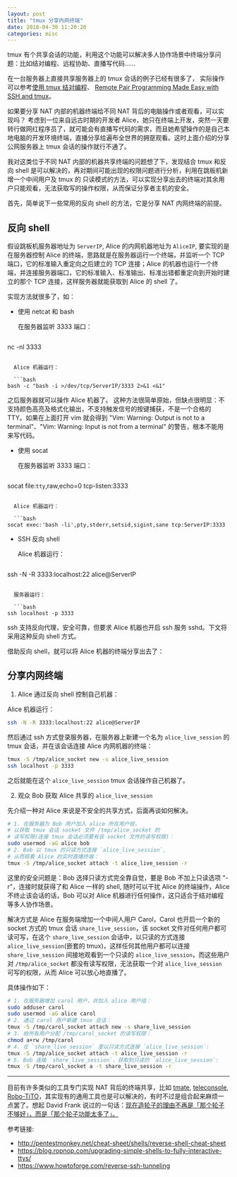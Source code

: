 ```yaml
---
layout: post
title: "tmux 分享内网终端"
date: 2018-04-30 11:20:20
categories: misc
---
```


tmux 有个共享会话的功能，利用这个功能可以解决多人协作场景中终端分享问题：比如结对编程、远程协助、直播写代码……

在一台服务器上直接共享服务器上的 tmux 会话的例子已经有很多了，
实际操作可以参考[使用 tmux 结对编程](https://pityonline.gitbooks.io/tmux-productive-mouse-free-development_zh/content/book-content/Chapter5.html)、
[Remote Pair Programming Made Easy with SSH and tmux](https://www.hamvocke.com/blog/remote-pair-programming-with-tmux/)。

如果要分享 NAT 内部的机器终端给不同 NAT 背后的电脑操作或者观看，可以实现吗？
考虑到一位来自远古时期的开发者 Alice，她只在终端上开发，突然一天要转行做网红程序员了，就可能会有直播写代码的需求，而且她希望操作的是自己本地电脑的开发环境终端，直播分享给遍布全世界的拥趸观看。这时上面介绍的分享公网服务器上 tmux 会话的操作就行不通了。

我对这类位于不同 NAT 内部的机器共享终端的问题想了下，发现结合 tmux 和反向 shell 是可以解决的，再对期间可能出现的权限问题进行分析，利用在跳板机新增一个中间用户及 tmux 的 只读模式的方法，可以实现分享出去的终端对其余用户只能观看，无法获取写的操作权限，从而保证分享者主机的安全。

首先，简单说下一些常用的反向 shell 的方法，它是分享 NAT 内网终端的前提。

## 反向 shell

假设跳板机服务器地址为 `ServerIP`, Alice 的内网机器地址为 `AliceIP`, 要实现的是在服务器控制 Alice 的终端，思路就是在服务器运行一个终端，并监听一个 TCP 端口，它的标准输入重定向之后建立的 TCP 连接；Alice 的机器也运行一个终端，并连接服务器端口，它的标准输入、标准输出、标准出错都重定向到开始时建立的那个 TCP 连接，这样服务器就能获取到 Alice 的 shell 了。

实现方法就很多了，如：

- 使用 netcat 和 bash

  在服务器监听 3333 端口：

  ```bash
nc -nl 3333
```

  Alice 机器运行：

  ```bash
bash -c "bash -i >/dev/tcp/ServerIP/3333 2>&1 <&1"
```

  之后服务器就可以操作 Alice 机器了。
  这种方法很简单原始，但缺点很明显：不支持颜色高亮及格式化输出，不支持触发信号的按键捕获，不是一个合格的 TTY。如果在上面打开 vim 就会得到 "Vim: Warning: Output is not to a terminal"、"Vim: Warning: Input is not from a terminal" 的警告，根本不能用来写代码。

- 使用 socat

  在服务器监听 3333 端口：

  ```bash
socat file:`tty`,raw,echo=0 tcp-listen:3333 
```

  Alice 机器运行：

  ```bash
socat exec:'bash -li',pty,stderr,setsid,sigint,sane tcp:ServerIP:3333
```

- SSH 反向 shell

  Alice 机器运行：

  ```bash
ssh -N -R 3333:localhost:22 alice@ServerIP
```

  服务器运行：

  ```bash
ssh localhost -p 3333
```

  ssh 支持反向代理，安全可靠，但要求 Alice 机器也开启 ssh 服务 sshd。下文将采用这种反向 shell 方式。

  借助反向 shell，就可以将 Alice 机器的终端分享出去了：

## 分享内网终端

1. Alice 通过反向 shell 控制自己机器：

  Alice 机器运行：

  ```bash
ssh -N -R 3333:localhost:22 alice@ServerIP
```

  然后通过 ssh 方式登录服务器，在服务器上新建一个名为 `alice_live_session` 的 tmux 会话，并在该会话连接 Alice 内网机器的终端：

  ```bash
tmux -S /tmp/alice_socket new -s alice_live_session
ssh localhost -p 3333
```

  之后就能在这个 `alice_live_session` tmux 会话操作自己机器了。

2. 观众 Bob 获取 Alice 共享的 `alice_live_session`

  先介绍一种对 Alice 来说是不安全的共享方式，后面再谈如何解决。


  ```bash
# 1. 在服务器为 Bob 用户加入 alice 所在用户组，
# 以获取 tmux 会话 socket 文件 /tmp/alice_socket 的
# 读写权限(连接 tmux 会话必须要有该 socket 文件的读写权限)：
sudo usermod -aG alice bob
# 2. Bob 以 tmux 的只读方式连接 `alice_live_session`, 
# 从而观看 Alice 的实时直播终端：
tmux -S /tmp/alice_socket attach -t alice_live_session -r
```

  这里的安全问题是：Bob 选择只读方式完全靠自觉，要是 Bob 不加上只读选项 "-r"，连接时就获得了和 Alice 一样的 shell, 随时可以干扰 Alice 的终端操作，Alice 不终止该会话的话，Bob 可以对 Alice 机器进行任何操作，这只适合于结对编程等多人协作场景。

  解决方式是 Alice 在服务端增加一个中间人用户 Carol，Carol 也开启一个新的 socket 方式的 tmux 会话 `share_live_session`，该 socket 文件对任何用户都可读可写，在这个 `share_live_session` 会话中，以只读的方式连接 `alice_live_session`(嵌套的 tmux)，这样任何其他用户都可以连接 `share_live_session` 间接地观看到一个只读的 `alice_live_session`，而这些用户对 `/tmp/alice_socket` 都没有读写权限，无法获取一个对 `alice_live_session` 可写的权限，从而 Alice 可以放心地直播了。

  具体操作如下：

  ```bash
# 1. 在服务器增加 carol 用户，并加入 alice 用户组：
sudo adduser carol
sudo usermod -aG alice carol
# 2. 通过 carol 用户新建 tmux 会话：
tmux -S /tmp/carol_socket attach new -s share_live_session
# 3. 给所有用户分配 /tmp/carol_socket 的读写权限：
chmod a+rw /tmp/carol
# 4. 在 `share_live_session` 里以只读方式连接 `alice_live_session`:
tmux -S /tmp/alice_socket attach -t alice_live_session -r
# 5. Bob 连接 `share_live_session`，获取到只读的 `alice_live_session`:
tmux -S /tmp/carol_socket a -t share_live_session -r
```

-------------------------------

目前有许多类似的工具专门实现 NAT 背后的终端共享，比如 [tmate](https://tmate.io/), [teleconsole](https://www.teleconsole.com/), [Robo-TiTO](https://github.com/formigarafa/robotito)，其实现有的通用工具也是可以解决的，有时不过是组合起来麻烦一点罢了。想起 David Frank 说过的一句话：[现在造轮子的理由不再是「那个轮子不够好」，而是「那个轮子功能太多了」。](https://twitter.com/bitinn/status/875227832145788928)


参考链接:

- <http://pentestmonkey.net/cheat-sheet/shells/reverse-shell-cheat-sheet>
- <https://blog.ropnop.com/upgrading-simple-shells-to-fully-interactive-ttys/>
- <https://www.howtoforge.com/reverse-ssh-tunneling>
